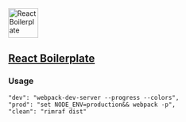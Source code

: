 <img src="https://rawgit.com/gorangajic/react-icons/master/react-icons.svg" width="60" alt="React Boilerplate">

## [React Boilerplate](https://github.com/SaliMike/boilerplate-react)
### Usage
	"dev": "webpack-dev-server --progress --colors",
	"prod": "set NODE_ENV=production&& webpack -p",
	"clean": "rimraf dist"
